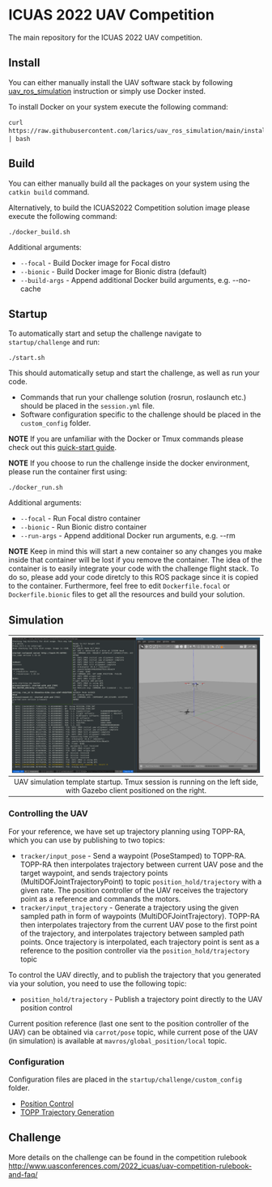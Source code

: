 # ICUAS 2022 UAV Competition
The main repository for the ICUAS 2022 UAV competition.

## Install

You can either manually install the UAV software stack by following 
[uav_ros_simulation](https://github.com/larics/uav_ros_simulation) instruction or simply 
use Docker insted.

To install Docker on your system execute the following command:
```
curl https://raw.githubusercontent.com/larics/uav_ros_simulation/main/installation/dependencies/docker.sh | bash
```

## Build

You can either manually build all the packages on your system using the ```catkin build``` command.

Alternatively, to build the ICUAS2022 Competition solution image please execute the following command:
```
./docker_build.sh
```

Additional arguments:
* ```--focal``` - Build Docker image for Focal distro
* ```--bionic``` - Build Docker image for Bionic distra (default)
* ```--build-args``` - Append additional Docker build arguments, e.g. --no-cache

## Startup

To automatically start and setup the challenge navigate to ```startup/challenge``` and run:
```
./start.sh
```
This should automatically setup and start the challenge, as well as run your code.

* Commands that run your challenge solution (rosrun, roslaunch etc.) should be placed in the ```session.yml``` file.
* Software configuration specific to the challenge should be placed in the ```custom_config``` folder.

**NOTE** If you are unfamiliar with the Docker or Tmux commands please check out this [quick-start guide](https://github.com/larics/uav_ros_simulation/blob/main/HOWTO.md).

**NOTE** If you choose to run the challenge inside the docker environment, please run the container first using:
```
./docker_run.sh
```

Additional arguments:
* ```--focal``` - Run Focal distro container
* ```--bionic``` - Run Bionic distro container
* ```--run-args``` - Append additional Docker run arguments, e.g. --rm

**NOTE** Keep in mind this will start a new container so any changes you make inside that container will be lost if you remove the container.
The idea of the container is to easily integrate your code with the challenge flight stack. To do so, please add your code diretcly to this ROS package since it is copied to the container. Furthermore, feel free to edit ```Dockerfile.focal``` or ```Dockerfile.bionic``` files to 
get all the resources and build your solution.

## Simulation

| ![simulation.png](.fig/simulation.png) | 
|:--:| 
| UAV simulation template startup. Tmux session is running on the left side, with Gazebo client positioned on the right. |

### Controlling the UAV

For your reference, we have set up trajectory planning using TOPP-RA, which you can use by publishing to two topics:

* ```tracker/input_pose``` - Send a waypoint (PoseStamped) to TOPP-RA. TOPP-RA then interpolates trajectory between current UAV pose and the target waypoint, and sends trajectory points (MultiDOFJointTrajectoryPoint) to topic ```position_hold/trajectory``` with a given rate. The position controller of the UAV receives the trajectory point as a reference and commands the motors. 
* ```tracker/input_trajectory``` - Generate a trajectory using the given sampled path in form of waypoints (MultiDOFJointTrajectory). TOPP-RA then interpolates trajectory from the current UAV pose to the first point of the trajectory, and interpolates trajectory between sampled path points. Once trajectory is interpolated, each trajectory point is sent as a reference to the position controller via the ```position_hold/trajectory``` topic

To control the UAV directly, and to publish the trajectory that you generated via your solution, you need to use the following topic:
* ```position_hold/trajectory``` - Publish a trajectory point directly to the UAV position control

Current position reference (last one sent to the position controller of the UAV) can be obtained via ```carrot/pose``` topic, while current pose of the UAV (in simulation) is available at ```mavros/global_position/local``` topic.

### Configuration

Configuration files are placed in the ```startup/challenge/custom_config``` folder.

* [Position Control](startup/challenge/custom_config/position_control_custom.yaml)
* [TOPP Trajectory Generation](startup/challenge/custom_config/topp_config_custom.yaml)

## Challenge

More details on the challenge can be found in the competition rulebook http://www.uasconferences.com/2022_icuas/uav-competition-rulebook-and-faq/